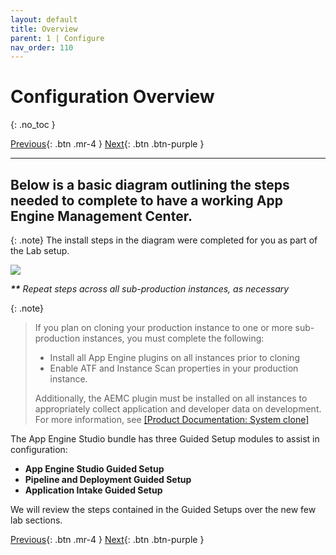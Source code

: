 ```yaml
---
layout: default
title: Overview
parent: 1 | Configure
nav_order: 110
---
```


# Configuration Overview
{: .no_toc }

[Previous][PREVIOUS]{: .btn .mr-4 }
[Next][NEXT]{: .btn .btn-purple }

---
## Below is a basic diagram outlining the steps needed to complete to have a working App Engine Management Center.

{: .note}
The install steps in the diagram were completed for you as part of the Lab setup. 

![](../images/2023-03-03-16-11-12.png)

***\*\*** Repeat steps across all sub-production instances, as necessary*

{: .note}
> If you plan on cloning your production instance to one or more sub-production instances, you must complete the following:
> - Install all App Engine plugins on all instances prior to cloning
> - Enable ATF and Instance Scan properties in your production instance. 
> 
> Additionally, the AEMC plugin must be installed on all instances to appropriately collect application and developer data on development. For more information, see [[Product Documentation: System clone]](https://docs.servicenow.com/csh?topicname=c_SystemClone.html)

The App Engine Studio bundle has three Guided Setup modules to assist in configuration:

- **App Engine Studio Guided Setup**
- **Pipeline and Deployment Guided Setup**
- **Application Intake Guided Setup**

We will review the steps contained in the Guided Setups over the new few lab sections.

[Previous][PREVIOUS]{: .btn .mr-4 }
[Next][NEXT]{: .btn .btn-purple }

[PREVIOUS]: ../
[NEXT]: ../120_App_Engine